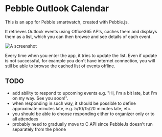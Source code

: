 # Pebble Outlook Calendar

This is an app for Pebble smartwatch, created with Pebble.js.

It retrieves Outlook events using Office365 APIs, caches them and displays them as a list, which you can then browse and see details of each event.

![A screenshot](https://raw.githubusercontent.com/andrei-markeev/pebble-outlook-calendar/master/screenshot.png)

Every time when you enter the app, it tries to update the list. Even if update is not successful, for example you don't have internet connection, you will still be able to browse the cached list of events offline.

## TODO

 - add ability to respond to upcoming events e.g. "Hi, I'm a bit late, but I'm on my way. See you soon!".
 - when responding in such way, it should be possible to define approximate minutes late, e.g. 5/10/15/20 minutes late, etc.
 - you should be able to choose responding either to organizer only or to all attendees
 - probably need to gradually move to C API since PebbleJs doesn't run separately from the phone
